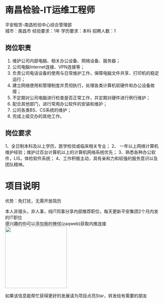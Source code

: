 # 南昌检验-IT运维工程师
平安租赁-南昌检验中心综合管理部  
城市：南昌市 经验要求：1年 学历要求：本科  招聘人数：1

## 岗位职责
1. 维护公司内部电脑、相关办公设备、网络设备、服务器；
 2. 公司电脑Internet连接、VPN连接等；
 3. 负责公司电话设备的使用与日常维护工作，保障电脑文件共享、打印机的稳定运行；
 4. 建立网络使用和管理制度并贯彻执行，处理各类计算机软硬件和办公设备故障；
 5. 不定期对公司电脑进行检查是否正常工作，并定期对硬件进行例行维护；
 6. 配合其他部门，进行常用办公软件的安装和维护；
 7. 公司各类BS、CS系统的维护；
 8. 完成上级交办的其他工作。

## 岗位要求
1、全日制本科及以上学历，医学检验或临床相关专业；
 2、 一年以上网络计算机维护经验；维护过百台计算机以上的计算机网络系统优先；
 3、熟悉各种办公软件，LIS，体检软件系统；
 4、工作积极主动，具有亲和力和较强的服务意识以及团队精神。

# 项目说明

优势：免打扰，无需开放简历

本人非猎头，非人事，纯IT同事分享内部推荐职位，每天更新平安集团2个月内发的IT职位  
感兴趣的你可以添加我的微信(zaqweb)获取内推连接  
<img src="https://github.com/zaqweb/PA-IT-JOBS/blob/master/WechatICode.jpeg"  height="200" width="200">

如果该信息能帮忙获得更好的发展请为项目点亮Star，转发给有需要的朋友




